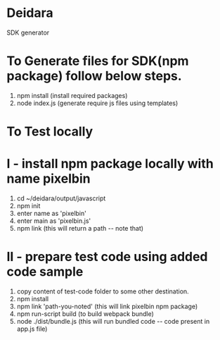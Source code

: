 # Deidara
SDK generator

# To Generate files for SDK(npm package) follow below steps.

1) npm install (install required packages)
2) node index.js (generate require js files using templates)

# To Test locally 

# I - install npm package locally with name pixelbin
1) cd ~/deidara/output/javascript
2) npm init 
3) enter name as 'pixelbin'
4) enter main as 'pixelbin.js'
5) npm link  (this will return a path -- note that)

# II - prepare test code using added code sample
1) copy content of test-code folder to some other destination.
2) npm install
3) npm link 'path-you-noted' (this will link pixelbin npm package)
4) npm run-script build (to build webpack bundle)
5) node ./dist/bundle.js (this will run bundled code -- code present in app.js file)
